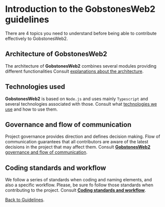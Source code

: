 
# Introduction to the **GobstonesWeb2** guidelines

There are 4 topics you need to understand before being able to contribute effectively to GobstonesWeb2.

## Architecture of **GobstonesWeb2**
The architecture of **GobstonesWeb2** combines several modules providing different functionalities
Consult [explanations about the architecture](./architecture/architecture.md).

## Technologies used
**GobstonesWeb2** is based on `Node.js` and uses mainly `Typescript` and several technologies associated with those.
Consult what [technologies we use](./technologies/technologies.md) and how to use them.

## Governance and flow of communication
Project governance provides direction and defines decision making.
Flow of communication guarantees that all contributors are aware of the latest decisions in the project that may affect them.
Consult [**GobstonesWeb2** governance and flow of communication](./governance/governance.md).

## Coding standards and workflow
We follow a series of standards when coding and naming elements, and also a specific workflow.
Please, be sure fo follow those standards when contributing to the project.
Consult [**Coding standards and workflow**](./coding-standards/coding-standards.md).

[Back to Guidelines](../README.md).
